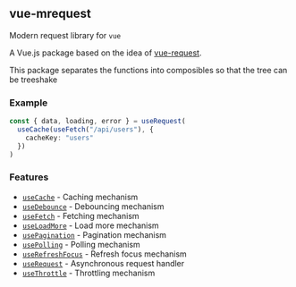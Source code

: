 ## vue-mrequest

Modern request library for `vue`

A Vue.js package based on the idea of [vue-request](https://github.com/attojs/vue-request).

This package separates the functions into composibles so that the tree can be treeshake

### Example

```typescript
const { data, loading, error } = useRequest(
  useCache(useFetch("/api/users"), {
    cacheKey: "users"
  })
)
```

### Features

- [`useCache`](./docs/cache.md) - Caching mechanism
- [`useDebounce`](./docs/debounce.md) - Debouncing mechanism
- [`useFetch`](./docs/fetch.md) - Fetching mechanism
- [`useLoadMore`](./docs/load-more.md) - Load more mechanism
- [`usePagination`](./docs/pagination.md) - Pagination mechanism
- [`usePolling`](./docs/polling.md) - Polling mechanism
- [`useRefreshFocus`](./docs/refresh-focus.md) - Refresh focus mechanism
- [`useRequest`](./docs/request.md) - Asynchronous request handler
- [`useThrottle`](./docs/throttle.md) - Throttling mechanism
